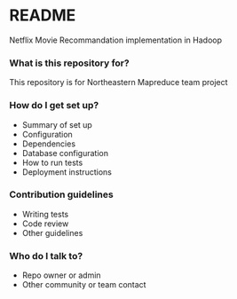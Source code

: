# README #

Netflix Movie Recommandation implementation in Hadoop

### What is this repository for? ###

This repository is for Northeastern Mapreduce team project

### How do I get set up? ###

* Summary of set up
* Configuration
* Dependencies
* Database configuration
* How to run tests
* Deployment instructions

### Contribution guidelines ###

* Writing tests
* Code review
* Other guidelines

### Who do I talk to? ###

* Repo owner or admin
* Other community or team contact